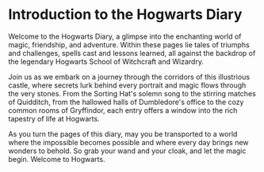 # Introduction to the Hogwarts Diary

Welcome to the Hogwarts Diary, a glimpse into the enchanting world of magic, friendship, and adventure. Within these pages lie tales of triumphs and challenges, spells cast and lessons learned, all against the backdrop of the legendary Hogwarts School of Witchcraft and Wizardry.

Join us as we embark on a journey through the corridors of this illustrious castle, where secrets lurk behind every portrait and magic flows through the very stones. From the Sorting Hat's solemn song to the stirring matches of Quidditch, from the hallowed halls of Dumbledore's office to the cozy common rooms of Gryffindor, each entry offers a window into the rich tapestry of life at Hogwarts.

As you turn the pages of this diary, may you be transported to a world where the impossible becomes possible and where every day brings new wonders to behold. So grab your wand and your cloak, and let the magic begin. Welcome to Hogwarts.